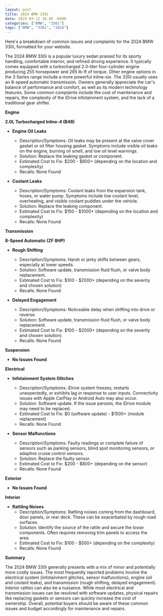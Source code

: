 ```yaml
---
layout: post
title: 2024 BMW 330i
date: 2025-03-12 16:48 -0400
categories: ["BMW", "330i"]
tags: ["BMW", "330i", "2024"]
---
```

Here's a breakdown of common issues and complaints for the 2024 BMW 330i, formatted for your website.

The 2024 BMW 330i is a popular luxury sedan praised for its sporty handling, comfortable interior, and refined driving experience. It typically comes equipped with a turbocharged 2.0-liter four-cylinder engine producing 255 horsepower and 295 lb-ft of torque. Other engine options in the 3 Series range include a more powerful inline-six. The 330i usually uses an 8-speed automatic transmission. Owners generally appreciate the car's balance of performance and comfort, as well as its modern technology features. Some common complaints include the cost of maintenance and repairs, the complexity of the iDrive infotainment system, and the lack of a traditional gear shifter.

**Engine**

**2.0L Turbocharged Inline-4 (B48)**

*   **Engine Oil Leaks**
    *   Description/Symptoms: Oil leaks may be present at the valve cover gasket or oil filter housing gasket. Symptoms include visible oil leaks on the engine, burning oil smell, and low oil level warnings.
    *   Solution: Replace the leaking gasket or component.
    *   Estimated Cost to Fix: $200 - $800+ (depending on the location and complexity)
    *   Recalls: None Found

*   **Coolant Leaks**
    *   Description/Symptoms: Coolant leaks from the expansion tank, hoses, or water pump. Symptoms include low coolant level, overheating, and visible coolant puddles under the vehicle.
    *   Solution: Replace the leaking component.
    *   Estimated Cost to Fix: $150 - $1000+ (depending on the location and complexity)
    *   Recalls: None Found

**Transmission**

**8-Speed Automatic (ZF 8HP)**

*   **Rough Shifting**
    *   Description/Symptoms: Harsh or jerky shifts between gears, especially at lower speeds.
    *   Solution: Software update, transmission fluid flush, or valve body replacement.
    *   Estimated Cost to Fix: $100 - $2000+ (depending on the severity and chosen solution)
    *   Recalls: None Found

*   **Delayed Engagement**
    *   Description/Symptoms: Noticeable delay when shifting into drive or reverse.
    *   Solution: Software update, transmission fluid flush, or valve body replacement.
    *   Estimated Cost to Fix: $100 - $2000+ (depending on the severity and chosen solution)
    *   Recalls: None Found

**Suspension**

*   **No Issues Found**

**Electrical**

*   **Infotainment System Glitches**
    *   Description/Symptoms: iDrive system freezes, restarts unexpectedly, or exhibits lag in response to user inputs. Connectivity issues with Apple CarPlay or Android Auto may also occur.
    *   Solution: Software update. If the issue persists, the iDrive module may need to be replaced.
    *   Estimated Cost to Fix: $0 (software update) - $1500+ (module replacement)
    *   Recalls: None Found

*   **Sensor Malfunctions**
    *   Description/Symptoms: Faulty readings or complete failure of sensors such as parking sensors, blind spot monitoring sensors, or adaptive cruise control sensors.
    *   Solution: Replace the faulty sensor.
    *   Estimated Cost to Fix: $200 - $800+ (depending on the sensor)
    *   Recalls: None Found

**Exterior**

*   **No Issues Found**

**Interior**

*   **Rattling Noises**
    *   Description/Symptoms: Rattling noises coming from the dashboard, door panels, or rear deck. These can be exacerbated by rough road surfaces.
    *   Solution: Identify the source of the rattle and secure the loose components. Often requires removing trim panels to access the area.
    *   Estimated Cost to Fix: $100 - $500+ (depending on the complexity)
    *   Recalls: None Found

**Summary**

The 2024 BMW 330i generally presents with a mix of minor and potentially more costly issues. The most frequently reported problems involve the electrical system (infotainment glitches, sensor malfunctions), engine (oil and coolant leaks), and transmission (rough shifting, delayed engagement). Interior rattles can also be a nuisance. While most electrical and transmission issues can be resolved with software updates, physical repairs like replacing gaskets or sensors can quickly increase the cost of ownership. Overall, potential buyers should be aware of these common issues and budget accordingly for maintenance and repairs.


